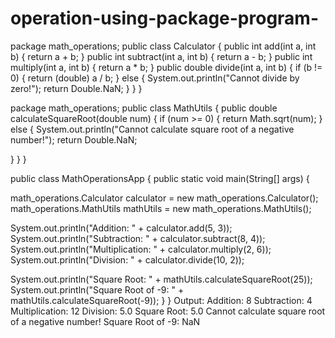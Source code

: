 # operation-using-package-program-
package math_operations;
public class Calculator {
public int add(int a, int b) {
return a + b;
}
public int subtract(int a, int b) {
return a - b;
}
public int multiply(int a, int b) {
return a * b;
}
public double divide(int a, int b) {
if (b != 0) {
return (double) a / b;
} else {
System.out.println(&quot;Cannot divide by zero!&quot;);
return Double.NaN; 
}
}
}

package math_operations;
public class MathUtils {
public double calculateSquareRoot(double num) {
if (num &gt;= 0) {
return Math.sqrt(num);
} else {
System.out.println(&quot;Cannot calculate square root of a negative number!&quot;);
return Double.NaN;

}
}
}

public class MathOperationsApp {
public static void main(String[] args) {

math_operations.Calculator calculator = new math_operations.Calculator();
math_operations.MathUtils mathUtils = new math_operations.MathUtils();

System.out.println(&quot;Addition: &quot; + calculator.add(5, 3));
System.out.println(&quot;Subtraction: &quot; + calculator.subtract(8, 4));
System.out.println(&quot;Multiplication: &quot; + calculator.multiply(2, 6));
System.out.println(&quot;Division: &quot; + calculator.divide(10, 2));

System.out.println(&quot;Square Root: &quot; + mathUtils.calculateSquareRoot(25));
System.out.println(&quot;Square Root of -9: &quot; + mathUtils.calculateSquareRoot(-9));
}
}
Output:
Addition: 8
Subtraction: 4
Multiplication: 12
Division: 5.0
Square Root: 5.0
Cannot calculate square root of a negative number!
Square Root of -9: NaN
